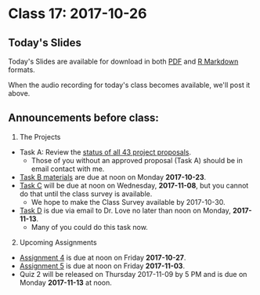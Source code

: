 # Class 17: 2017-10-26

## Today's Slides

Today's Slides are available for download in both [PDF](https://github.com/THOMASELOVE/431slides/blob/master/class_17/431_2017_class-17-slides.pdf) and [R Markdown](https://github.com/THOMASELOVE/431slides/blob/master/class_17/431_2017_class-17-slides.Rmd) formats. 

When the audio recording for today's class becomes available, we'll post it above.

## Announcements before class:

1. The Projects

- Task A: Review the [status of all 43 project proposals](https://github.com/THOMASELOVE/431project/blob/master/TaskA/APPROVED.md).
    - Those of you without an approved proposal (Task A) should be in email contact with me.
- [Task B materials](https://github.com/THOMASELOVE/431project/blob/master/TaskB/README.md) are due at noon on Monday **2017-10-23**.
- [Task C](https://github.com/THOMASELOVE/431project/tree/master/TaskC) will be due at noon on Wednesday, **2017-11-08**, but you cannot do that until the class survey is available. 
    - We hope to make the Class Survey available by 2017-10-30.
- [Task D](https://github.com/THOMASELOVE/431project/tree/master/TaskD) is due via email to Dr. Love no later than noon on Monday, **2017-11-13**.
    - Many of you could do this task now.

2. Upcoming Assignments

- [Assignment 4](https://github.com/THOMASELOVE/431homework/blob/master/431-2017_assignment-4.md) is due at noon on Friday **2017-10-27**.
- [Assignment 5](https://github.com/THOMASELOVE/431homework/blob/master/431-2017_assignment-5.md) is due at noon on Friday **2017-11-03**.
- Quiz 2 will be released on Thursday 2017-11-09 by 5 PM and is due on Monday **2017-11-13** at noon.
